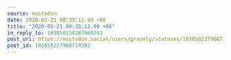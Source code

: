 ```yaml
---
source: mastodon
date: 2020-03-21 00:33:12.99 +00
title: "2020-03-21 00:33:12.99 +00"
in_reply_to: 103858154287668243
post_uri: https://mastodon.social/users/gravely/statuses/103858227968719392
post_id: 103858227968719392
---
```





